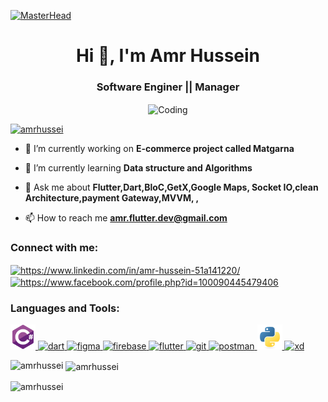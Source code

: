 [![MasterHead](https://dbwgapw6amg93.cloudfront.net/wp-content/uploads/2019/01/Hero-7-Most-Useful-Mobile-Apps-for-Developers.jpg?fit=2309%2C1154&strip=all)](https://rishavchanda.io)
<h1 align="center">Hi 👋, I'm Amr Hussein</h1>
<h3 align="center">Software Enginer || Manager</h3>
<p align="center"><img align="center" alt="Coding" width="400" src="https://d3tqq64j8blxdp.cloudfront.net/wp-content/uploads/20220511102912/React-Native_Hero-1.webp"></p>

<p align="left"> <a href="https://github.com/ryo-ma/github-profile-trophy"><img src="https://github-profile-trophy.vercel.app/?username=amrhussei" alt="amrhussei" /></a> </p>

- 🔭 I’m currently working on **E-commerce project called Matgarna**

- 🌱 I’m currently learning **Data structure and Algorithms**

- 💬 Ask me about **Flutter,Dart,BloC,GetX,Google Maps, Socket IO,clean Architecture,payment Gateway,MVVM,  ,**

- 📫 How to reach me **amr.flutter.dev@gmail.com**

<h3 align="left">Connect with me:</h3>
<p align="left">
<a href="https://www.linkedin.com/in/amr-hussein-51a141220/" target="blank"><img align="center" src="https://raw.githubusercontent.com/rahuldkjain/github-profile-readme-generator/master/src/images/icons/Social/linked-in-alt.svg" alt="https://www.linkedin.com/in/amr-hussein-51a141220/" height="30" width="40" /></a>
<a href="https://www.facebook.com/profile.php?id=100090445479406" target="blank"><img align="center" src="https://raw.githubusercontent.com/rahuldkjain/github-profile-readme-generator/master/src/images/icons/Social/facebook.svg" alt="https://www.facebook.com/profile.php?id=100090445479406" height="30" width="40" /></a>
</p>

<h3 align="left">Languages and Tools:</h3>
<p align="left"> <a href="https://www.w3schools.com/cs/" target="_blank" rel="noreferrer"> <img src="https://raw.githubusercontent.com/devicons/devicon/master/icons/csharp/csharp-original.svg" alt="csharp" width="40" height="40"/> </a> <a href="https://dart.dev" target="_blank" rel="noreferrer"> <img src="https://www.vectorlogo.zone/logos/dartlang/dartlang-icon.svg" alt="dart" width="40" height="40"/> </a> <a href="https://www.figma.com/" target="_blank" rel="noreferrer"> <img src="https://www.vectorlogo.zone/logos/figma/figma-icon.svg" alt="figma" width="40" height="40"/> </a> <a href="https://firebase.google.com/" target="_blank" rel="noreferrer"> <img src="https://www.vectorlogo.zone/logos/firebase/firebase-icon.svg" alt="firebase" width="40" height="40"/> </a> <a href="https://flutter.dev" target="_blank" rel="noreferrer"> <img src="https://www.vectorlogo.zone/logos/flutterio/flutterio-icon.svg" alt="flutter" width="40" height="40"/> </a> <a href="https://git-scm.com/" target="_blank" rel="noreferrer"> <img src="https://www.vectorlogo.zone/logos/git-scm/git-scm-icon.svg" alt="git" width="40" height="40"/> </a> <a href="https://postman.com" target="_blank" rel="noreferrer"> <img src="https://www.vectorlogo.zone/logos/getpostman/getpostman-icon.svg" alt="postman" width="40" height="40"/> </a> <a href="https://www.python.org" target="_blank" rel="noreferrer"> <img src="https://raw.githubusercontent.com/devicons/devicon/master/icons/python/python-original.svg" alt="python" width="40" height="40"/> </a> <a href="https://www.adobe.com/products/xd.html" target="_blank" rel="noreferrer"> <img src="https://cdn.worldvectorlogo.com/logos/adobe-xd.svg" alt="xd" width="40" height="40"/> </a> </p>

<p><img align="left" src="https://github-readme-stats.vercel.app/api/top-langs?username=amrhussei&show_icons=true&locale=en&layout=compact" alt="amrhussei" /></p>

<p>&nbsp;<img align="center" src="https://github-readme-stats.vercel.app/api?username=amrhussei&show_icons=true&locale=en" alt="amrhussei" /></p>

<p><img align="center" src="https://github-readme-streak-stats.herokuapp.com/?user=amrhussei&theme=default" alt="amrhussei" /></p>
